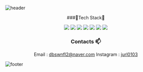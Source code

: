 ![header](https://capsule-render.vercel.app/api?type=waving&color=gradient&height=300&section=header&text=JurlYoon&fontSize=90&animation=scaleIn)



<div align=center>
  
###🔧Tech Stack🔧
  
  
  <img src="https://img.shields.io/badge/-Python-3766AB?style=round-square&logo=Python&logoColor=white"/> 
<img src="https://img.shields.io/badge/-Java-007396?style=round-square&logo=Java&logoColor=white"/>
 <img src="https://img.shields.io/badge/MySQL-4479A1?style=round-square&logo=MySQL&logoColor=white"/> 
  <img src="https://img.shields.io/badge/Spring-6DB33F?style=round-square&logo=Spring&logoColor=white"/> 
  <img src="https://img.shields.io/badge/Docker-2496ED?style=round-square&logo=Docker&logoColor=white"/>  
   <img src="https://img.shields.io/badge/Android-3DDC84?style=round-square&logo=Android&logoColor=white"/>
   <img src="https://img.shields.io/badge/C-A8B9CC?style=round-square&logo=C&logoColor=white"/> 
  
  
  
  
### Contacts 📫

Email : dbswnfl2@naver.com
Instagram : [jurl0103](https://www.instagram.com/jurl0103)


</div>


![footer](https://capsule-render.vercel.app/api?type=waving&color=gradient&height=150&section=footer)

<!--
**jurlring/jurlring** is a ✨ _special_ ✨ repository because its `README.md` (this file) appears on your GitHub profile.

Here are some ideas to get you started:

- 🔭 I’m currently working on ...
- 🌱 I’m currently learning ...
- 👯 I’m looking to collaborate on ...
- 🤔 I’m looking for help with ...
- 💬 Ask me about ...
- 📫 How to reach me: ...
- 😄 Pronouns: ...
- ⚡ Fun fact: ...
-->
